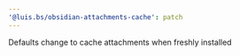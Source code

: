 ```yaml
---
'@luis.bs/obsidian-attachments-cache': patch
---
```


Defaults change to cache attachments when freshly installed
